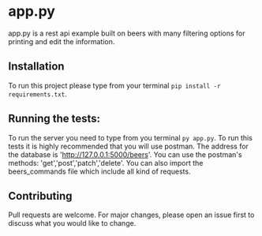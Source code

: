 # app.py

app.py is a rest api example built on beers with many filtering options for printing and edit the information.

## Installation

To run this project please type from your terminal `pip install -r requirements.txt`.


## Running the tests:
To run the server you need to type from you terminal `py app.py`.
To run this tests it is highly recommended that you will use postman.
The address for the database is 'http://127.0.0.1:5000/beers'.
You can use the postman's methods: 'get','post','patch','delete'.
You can also import the beers_commands file which include all kind of requests.


## Contributing
Pull requests are welcome. For major changes, please open an issue first to discuss what you would like to change.
